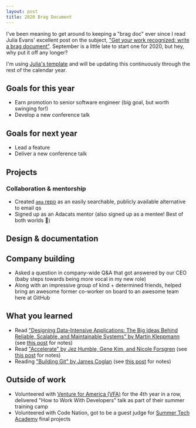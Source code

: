 ```yaml
---
layout: post
title: 2020 Brag Document
---
```


I've been meaning to get around to keeping a "brag doc" ever since I read Julia Evans' excellent post on the subject, ["Get your work recognized: write a brag document"](https://jvns.ca/blog/brag-documents). September is a little late to start one for 2020, but hey, why put it off any longer?

I'm using [Julia's template](https://jvns.ca/blog/brag-documents/#template) and will be updating this continuously through the rest of the calendar year.


## Goals for this year

<!--
List your major goals here! Sharing your goals with your manager & coworkers is really nice because it helps them see how they can support you in accomplishing those goals!
-->

- Earn promotion to senior software engineer (big goal, but worth swinging for!)
- Develop a new conference talk

## Goals for next year

<!--
If it's getting towards the end of the year, maybe start writing down what you think your goals for next year might be.
-->

- Lead a feature
- Deliver a new conference talk

## Projects

<!--
For each one, go through:

- What your contributions were (did you come up with the design? Which components did you build? Was there some useful insight like "wait, we can cut scope and do what we want by doing way less work" that you came up with?)
- The impact of the project - who was it for? Are there numbers you can attach to it? (saved X dollars? shipped new feature that has helped sell Y big deals? Improved performance by X%? Used by X internal users every day?). Did it support some important non-numeric company goal (required to pass an audit? helped retain an important user?)

Remember: don't forget to explain what the results of you work actually were! It's often important to go back a few months later and fill in what actually happened after you launched the project.
-->

### Collaboration & mentorship

<!--
Examples of things in this category:

- Helping others in an area you're an expert in (like "other engineers regularly ask me for one-off help solving weird bugs in their CSS" or "quoting from the C standard at just the right moment")
- Mentoring interns / helping new team members get started
- Writing really clear emails/meeting notes
- Foundational code that other people built on top of
- Improving monitoring / dashboards / on call
- Any code review that you spent a particularly long time on / that you think was especially important
- Important questions you answered ("helped Risha from OTHER_TEAM with a lot of questions related to Y")
- Mentoring someone on a project ("gave Ben advice from time to time on leading his first big project")
- Giving an internal talk or workshop
-->

- Created [`ama` repo](https://github.com/ktravers/ama) as an easily searchable, publicly available alternative to email qs
- Signed up as an Adacats mentor (also signed up as a mentee! Best of both worlds 🙌)


## Design & documentation

<!--
List design docs & documentation that you worked on

Design docs: I usually just say "wrote design for X" or "reviewed design for X"

Documentation: maybe briefly explain the goal behind this documentation (for example "we were getting a lot of questions about X, so I documented it and now we can answer the questions more quickly")
-->

## Company building

<!--
This is a category we have at work - it basically means "things you did to help the company overall, not just your project / team". Some things that go in here:

- Going above & beyond with interviewing or recruiting (doing campus recruiting, etc)
- Improving important processes, like the interview process or writing better onboarding materials
-->

- Asked a question in company-wide Q&A that got answered by our CEO (baby steps towards being more vocal in my new role)
- Along with an impressive group of kind + determined friends, helped bring an awesome former co-worker on board to an awesome team here at GitHub

## What you learned

<!--
Try listing important things you learned or skills you've acquired recently! Some examples of skills you might be learning or improving:

- how to do performance analysis & make code run faster
internals of an important piece of software (like the JVM or Postgres or Linux)
- how to use a library (like React)
- how to use an important tool (like the command line or Firefox dev tools)
- about a specific area of programming (like localization or timezones)
- an area like product management / UX design
- how to write a clear design doc
- a new programming language

It's really easy to lose track of what skills you're learning, and usually when I reflect on this I realize I learned a lot more than I thought and also notice things that I'm not learning that I wish I was.
-->

- Read ["Designing Data-Intensive Applications: The Big Ideas Behind Reliable, Scalable, and Maintainable Systems" by Martin Kleppmann](https://learning.oreilly.com/library/view/designing-data-intensive-applications/9781491903063/) (see [this post](https://kate-travers.com/posts/designing-data-intensive-applications) for notes)
- Read ["Accelerate" by Jez Humble, Gene Kim, and Nicole Forsgren](https://learning.oreilly.com/library/view/accelerate/9781457191435/) (see [this post](https://kate-travers.com/posts/accelerate-book-club) for notes)
- Reading ["Building Git" by James Coglan](https://shop.jcoglan.com/building-git/) (see [this post](https://kate-travers.com/posts/building-git) for notes)


## Outside of work

<!--
It's also often useful to track accomplishments outside of work, like:

- blog posts
- talks/panels
- open source work
- Industry recognition
-->

- Volunteered with [Venture for America (VFA)](https://ventureforamerica.org/) for the 4th year in a row, delivered "How to Work With Developers" talk as part of their summer training camp
- Volunteered with Code Nation, got to be a guest judge for [Summer Tech Academy](https://codenation.org/spring-tech-academy/) final projects
